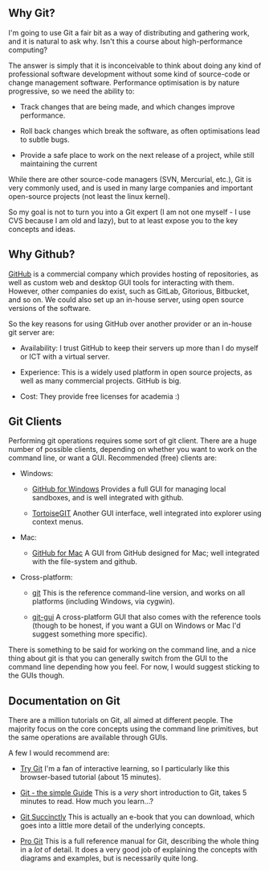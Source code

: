 Why Git?
--------

I'm going to use Git a fair bit as a way of distributing
and gathering work, and it is natural to ask why. Isn't
this a course about high-performance computing?

The answer is simply that it is inconceivable to think
about doing any kind of professional software development
without some kind of source-code or change management
software. Performance optimisation is by nature
progressive, so we need the ability to:

- Track changes that are being made, and which
  changes improve performance.
  
- Roll back changes which break the software, as
  often optimisations lead to subtle bugs.
  
- Provide a safe place to work on the next release
  of a project, while still maintaining the current

While there are other source-code managers (SVN, Mercurial,
etc.), Git is very commonly used, and is used
in many large companies and important open-source
projects (not least the linux kernel).

So my goal is not to turn you into a Git expert
(I am not one myself - I use CVS because I am old
and lazy), but to at least expose you to the
key concepts and ideas.

Why Github?
-----------

[GitHub](https://github.com) is a commercial company
which provides hosting of repositories, as well as
custom web and desktop GUI tools for interacting
with them. However, other companies do exist, such
as GitLab, Gitorious, Bitbucket, and so on. We
could also set up an in-house server, using open
source versions of the software.

So the key reasons for using GitHub over another
provider or an in-house git server are:

- Availability: I trust GitHub to keep their servers
  up more than I do myself or ICT with a virtual server.
  
- Experience: This is a widely used platform in open
  source projects, as well as many commercial projects.
  GitHub is big.

- Cost: They provide free licenses for academia :)

Git Clients
-----------

Performing git operations requires some sort of git client.
There are a huge number of possible clients, depending on
whether you want to work on the command line, or want
a GUI. Recommended (free) clients are:

- Windows:

    - [GitHub for Windows](https://windows.github.com) Provides a
      full GUI for managing local sandboxes, and is well integrated
      with github.

    - [TortoiseGIT](https://code.google.com/p/tortoisegit) Another
       GUI interface, well integrated into explorer using context menus.

- Mac:

    - [GitHub for Mac](https://mac.github.com/) A GUI from GitHub
      designed for Mac; well integrated with the file-system and github.
      
- Cross-platform:

    - [git](http://git-scm.com) This is the reference command-line
       version, and works on all platforms (including Windows, via cygwin).
    
    - [git-gui](http://git-scm.com) A cross-platform GUI that also
        comes with the reference tools (though to be honest, if
        you want a GUI on Windows or Mac I'd suggest something
        more specific).

There is something to be said for working on
the command line, and a nice thing about git
is that you can generally switch from the GUI
to the command line depending how you feel.
For now, I would suggest sticking to the GUIs
though.

Documentation on Git
--------------------

There are a million tutorials on Git, all aimed at
different people. The majority focus on the core
concepts using the command line primitives, but
the same operations are available through GUIs.

A few I would recommend are:

- [Try Git](http://try.github.com/) I'm a fan of
  interactive learning, so I particularly like this
  browser-based tutorial (about 15 minutes).

- [Git - the simple Guide](http://rogerdudler.github.io/git-guide/)
  This is a _very_ short introduction to Git, takes
  5 minutes to read. How much you learn...?
  
- [Git Succinctly](http://code.tutsplus.com/series/git-succinctly--net-33581)
  This is actually an e-book that you can download,
  which goes into a little more detail of the
  underlying concepts.

- [Pro Git](http://git-scm.com/book/en/v2) This is
  a full reference manual for Git, describing the
  whole thing in a _lot_ of detail. It does a very
  good job of explaining the concepts with diagrams
  and examples, but is necessarily quite long.

